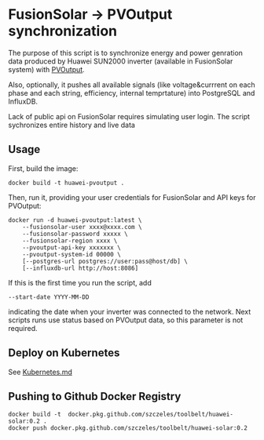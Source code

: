 # FusionSolar -> PVOutput synchronization

The purpose of this script is to synchronize energy and power
genration data produced by Huawei SUN2000 inverter (available
in FusionSolar system) with [PVOutput](https://pvoutput.org/).

Also, optionally, it pushes all available signals (like
voltage&currrent on each phase and each string, efficiency,
internal temprtature) into PostgreSQL and InfluxDB.

Lack of public api on FusionSolar requires simulating user login.
The script sychronizes entire history and live data

## Usage

First, build the image:

    docker build -t huawei-pvoutput .

Then, run it, providing your user credentials for FusionSolar
and API keys for PVOutput:

    docker run -d huawei-pvoutput:latest \
        --fusionsolar-user xxxx@xxxx.com \
        --fusionsolar-password xxxxx \
        --fusionsolar-region xxxx \
        --pvoutput-api-key xxxxxxx \
        --pvoutput-system-id 00000 \
        [--postgres-url postgres://user:pass@host/db] \
        [--influxdb-url http://host:8086] 

If this is the first time you run the script, add

    --start-date YYYY-MM-DD

indicating the date when your inverter was connected to 
the network. Next scripts runs use status based on PVOutput
data, so this parameter is not required.

## Deploy on Kubernetes

See [Kubernetes.md](Kubernetes.md)

## Pushing to Github Docker Registry

    docker build -t  docker.pkg.github.com/szczeles/toolbelt/huawei-solar:0.2 .
    docker push docker.pkg.github.com/szczeles/toolbelt/huawei-solar:0.2
